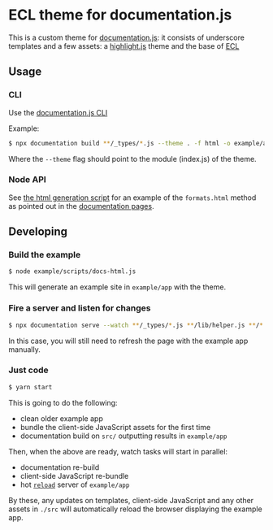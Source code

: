 # ECL theme for documentation.js

This is a custom theme for [documentation.js](http://documentation.js.org):
it consists of underscore templates and a few assets: a [highlight.js](https://highlightjs.org/)
theme and the base of [ECL](https://github.com/ec-europa/europa-component-library)

## Usage

### CLI

Use the [documentation.js CLI](https://github.com/documentationjs/documentation/blob/master/docs/USAGE.md)

Example:

```bash
$ npx documentation build **/_types/*.js --theme . -f html -o example/app
```

Where the `--theme` flag should point to the module (index.js) of the theme.

### Node API

See [the html generation script](./example/scripts/docs-html.js) for an example of the
`formats.html` method as pointed out in the [documentation pages](https://github.com/documentationjs/documentation/blob/master/docs/NODE_API.md).

## Developing

### Build the example

```bash
$ node example/scripts/docs-html.js
```

This will generate an example site in `example/app` with the theme.

### Fire a server and listen for changes

```bash
$ npx documentation serve --watch **/_types/*.js **/lib/helper.js **/*._ --theme .
```

In this case, you will still need to refresh the page with the example app manually.

### Just code

```bash
$ yarn start
```

This is going to do the following:

* clean older example app
* bundle the client-side JavaScript assets for the first time
* documentation build on `src/` outputting results in `example/app`

Then, when the above are ready, watch tasks will start in parallel:

* documentation re-build
* client-side JavaScript re-bundle
* hot [`reload`](https://www.npmjs.com/package/reload) server of `example/app`

By these, any updates on templates, client-side JavaScript and any other assets in `./src` will automatically reload the browser displaying the example app.
